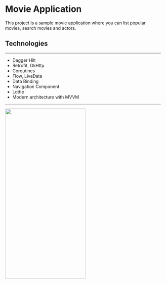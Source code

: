 # Movie Application

This project is a sample movie application where you can list popular movies, search movies and actors.

## Technologies

---
    
- Dagger Hilt
- Retrofit, OkHttp
- Coroutines
- Flow, LiveData
- Data Binding
- Navigation Component
- Lottie
- Modern architecture with MVVM
---

<img src="./assets/animation.gif" height="550px" width="260px"/>